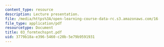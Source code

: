 ```yaml
---
content_type: resource
description: Lecture presentation.
file: /media/https%3A/open-learning-course-data-rc.s3.amazonaws.com/16-886-air-transportation-systems-architecting-spring-2004/3779b18ae3965460c20b5e79b9591931_03_formtechspnt.pdf
file_type: application/pdf
resourcetype: Document
title: 03_formtechspnt.pdf
uid: 3779b18a-e396-5460-c20b-5e79b9591931
---
```

